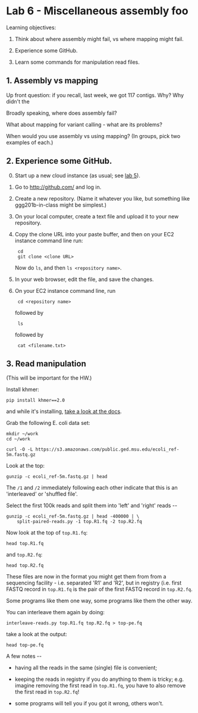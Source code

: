 # Lab 6 - Miscellaneous assembly foo

Learning objectives:

1. Think about where assembly might fail, vs where mapping might fail.

2. Experience some GitHub.

3. Learn some commands for manipulation read files.

## 1. Assembly vs mapping

Up front question: if you recall, last week, we got 117 contigs. Why?
Why didn't the 

Broadly speaking, where does assembly fail?

What about mapping for variant calling - what are its problems?

When would you use assembly vs using mapping? (In groups, pick two
examples of each.)

## 2. Experience some GitHub.

0. Start up a new cloud instance (as usual; see [lab 5](../lab5/README.md)).

1. Go to http://github.com/ and log in.

2. Create a new repository. (Name it whatever you like, but something
   like ggg201b-in-class might be simplest.)

3. On your local computer, create a text file and upload it to your
   new repository.
   
4. Copy the clone URL into your paste buffer, and then on your EC2 instance
   command line run:
   
        cd
        git clone <clone URL>
        
   Now do `ls`, and then `ls <repository name>`.
   
5. In your web browser, edit the file, and save the changes.

6. On your EC2 instance command line, run

        cd <repository name>
        
   followed by
   
        ls
        
   followed by
   
        cat <filename.txt>

## 3. Read manipulation

(This will be important for the HW.)

Install khmer:

    pip install khmer==2.0
    
and while it's installing, [take a look at the docs](https://khmer.readthedocs.io/en/v2.0/user/scripts.html#scripts-read-handling).

Grab the following E. coli data set:

    mkdir ~/work
    cd ~/work
    
    curl -O -L https://s3.amazonaws.com/public.ged.msu.edu/ecoli_ref-5m.fastq.gz
    
Look at the top:

    gunzip -c ecoli_ref-5m.fastq.gz | head
    
The `/1` and `/2` immediately following each other indicate that this is
an 'interleaved' or 'shuffled file'.

Select the first 100k reads and split them into 'left' and 'right' reads --

    gunzip -c ecoli_ref-5m.fastq.gz | head -400000 | \
        split-paired-reads.py -1 top.R1.fq -2 top.R2.fq

Now look at the top of `top.R1.fq`:

    head top.R1.fq
    
and `top.R2.fq`:

    head top.R2.fq
    
These files are now in the format you might get them from from a sequencing
facility - i.e. separated 'R1' and 'R2', but in registry (i.e. first FASTQ
record in `top.R1.fq` is the pair of the first FASTQ record in `top.R2.fq`.

Some programs like them one way, some programs like them the other way.

You can interleave them again by doing:

    interleave-reads.py top.R1.fq top.R2.fq > top-pe.fq
    
take a look at the output:

    head top-pe.fq

A few notes --

* having all the reads in the same (single) file is convenient;

* keeping the reads in registry if you do anything to them is tricky;
  e.g. imagine removing the first read in `top.R1.fq`, you have to also
  remove the first read in `top.R2.fq`!
  
* some programs will tell you if you got it wrong, others won't.
